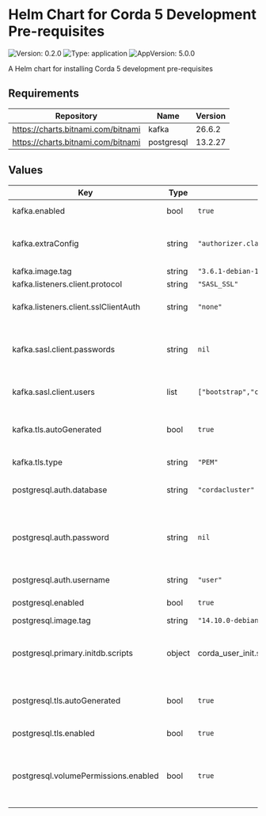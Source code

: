 # Helm Chart for Corda 5 Development Pre-requisites

![Version: 0.2.0](https://img.shields.io/badge/Version-0.2.0-informational?style=flat-square) ![Type: application](https://img.shields.io/badge/Type-application-informational?style=flat-square) ![AppVersion: 5.0.0](https://img.shields.io/badge/AppVersion-5.0.0-informational?style=flat-square)

A Helm chart for installing Corda 5 development pre-requisites

## Requirements

| Repository | Name | Version |
|------------|------|---------|
| https://charts.bitnami.com/bitnami | kafka | 26.6.2 |
| https://charts.bitnami.com/bitnami | postgresql | 13.2.27 |

## Values

| Key | Type | Default | Description |
|-----|------|---------|-------------|
| kafka.enabled | bool | `true` | enable/disable kafka. |
| kafka.extraConfig | string | `"authorizer.class.name=org.apache.kafka.metadata.authorizer.StandardAuthorizer\nauto.create.topics.enable=false\nallow.everyone.if.no.acl.found=true\nsuper.users=User:controller_user"` | Extra config to append to the Kafka server.properties. |
| kafka.image.tag | string | `"3.6.1-debian-11-r0"` |  |
| kafka.listeners.client.protocol | string | `"SASL_SSL"` | client protocol. |
| kafka.listeners.client.sslClientAuth | string | `"none"` | client ssl authentication e.g. required. |
| kafka.sasl.client.passwords | string | `nil` | client passwords to authenticate with Kafka; generated if not specified. |
| kafka.sasl.client.users | list | `["bootstrap","crypto","db","flow","flowMapper","verification","membership","p2pGateway","p2pLinkManager","persistence","tokenSelection","rest","uniqueness"]` | client users to authenticate with Kafka. |
| kafka.tls.autoGenerated | bool | `true` | autogenerate a CA, and signed certificates for each broker. |
| kafka.tls.type | string | `"PEM"` | type of the tls certificates. |
| postgresql.auth.database | string | `"cordacluster"` | name of database to be created. |
| postgresql.auth.password | string | `nil` | name of the password of the user to be created - defaults to generated value. |
| postgresql.auth.username | string | `"user"` | name of the user to be created. |
| postgresql.enabled | bool | `true` | enable/disable postgres. |
| postgresql.image.tag | string | `"14.10.0-debian-11-r23"` |  |
| postgresql.primary.initdb.scripts | object | corda_user_init.sh | ConfigMap-like object containing scripts to be executed on startup. |
| postgresql.tls.autoGenerated | bool | `true` | enable automatic certificate generation for postgres. |
| postgresql.tls.enabled | bool | `true` | enable TLS for postgres.  |
| postgresql.volumePermissions.enabled | bool | `true` | enable/disable an init container which changes ownership of the mounted volumes. |

